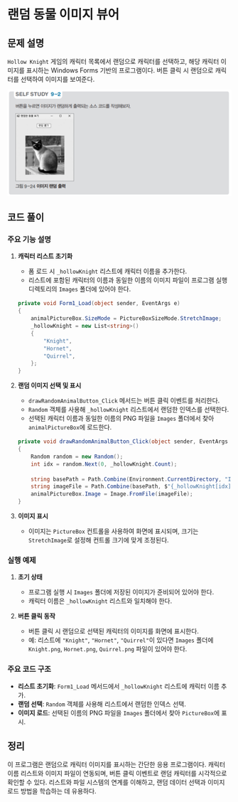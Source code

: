 # 랜덤 동물 이미지 뷰어

## 문제 설명

`Hollow Knight` 게임의 캐릭터 목록에서 랜덤으로 캐릭터를 선택하고, 해당 캐릭터 이미지를 표시하는 Windows Forms 기반의 프로그램이다. 버튼 클릭 시 랜덤으로 캐릭터를 선택하여 이미지를 보여준다.

![alt text](image.png)

## 코드 풀이

### 주요 기능 설명

1. **캐릭터 리스트 초기화**
   - 폼 로드 시 `_hollowKnight` 리스트에 캐릭터 이름을 추가한다.
   - 리스트에 포함된 캐릭터의 이름과 동일한 이름의 이미지 파일이 프로그램 실행 디렉토리의 `Images` 폴더에 있어야 한다.

   ```csharp
   private void Form1_Load(object sender, EventArgs e)
   {
       animalPictureBox.SizeMode = PictureBoxSizeMode.StretchImage;
       _hollowKnight = new List<string>()
       {
           "Knight",
           "Hornet",
           "Quirrel",
       };
   }
   ```

2. **랜덤 이미지 선택 및 표시**
   - `drawRandomAnimalButton_Click` 메서드는 버튼 클릭 이벤트를 처리한다.
   - `Random` 객체를 사용해 `_hollowKnight` 리스트에서 랜덤한 인덱스를 선택한다.
   - 선택된 캐릭터 이름과 동일한 이름의 PNG 파일을 `Images` 폴더에서 찾아 `animalPictureBox`에 로드한다.

   ```csharp
   private void drawRandomAnimalButton_Click(object sender, EventArgs e)
   {
       Random random = new Random();
       int idx = random.Next(0, _hollowKnight.Count);

       string basePath = Path.Combine(Environment.CurrentDirectory, "Images");
       string imageFile = Path.Combine(basePath, $"{_hollowKnight[idx]}.png");
       animalPictureBox.Image = Image.FromFile(imageFile);
   }
   ```

3. **이미지 표시**
   - 이미지는 `PictureBox` 컨트롤을 사용하여 화면에 표시되며, 크기는 `StretchImage`로 설정해 컨트롤 크기에 맞게 조정된다.

### 실행 예제

1. **초기 상태**
   - 프로그램 실행 시 `Images` 폴더에 저장된 이미지가 준비되어 있어야 한다.
   - 캐릭터 이름은 `_hollowKnight` 리스트와 일치해야 한다.

2. **버튼 클릭 동작**
   - 버튼 클릭 시 랜덤으로 선택된 캐릭터의 이미지를 화면에 표시한다.
   - 예: 리스트에 `"Knight"`, `"Hornet"`, `"Quirrel"`이 있다면 `Images` 폴더에 `Knight.png`, `Hornet.png`, `Quirrel.png` 파일이 있어야 한다.

### 주요 코드 구조

- **리스트 초기화**: `Form1_Load` 메서드에서 `_hollowKnight` 리스트에 캐릭터 이름 추가.
- **랜덤 선택**: `Random` 객체를 사용해 리스트에서 랜덤한 인덱스 선택.
- **이미지 로드**: 선택된 이름의 PNG 파일을 `Images` 폴더에서 찾아 `PictureBox`에 표시.

## 정리

이 프로그램은 랜덤으로 캐릭터 이미지를 표시하는 간단한 응용 프로그램이다. 캐릭터 이름 리스트와 이미지 파일이 연동되며, 버튼 클릭 이벤트로 랜덤 캐릭터를 시각적으로 확인할 수 있다. 리스트와 파일 시스템의 연계를 이해하고, 랜덤 데이터 선택과 이미지 로드 방법을 학습하는 데 유용하다.